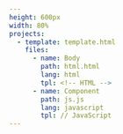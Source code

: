 ```yaml
---
height: 600px
width: 80%
projects:
  - template: template.html
    files:
      - name: Body
        path: html.html 
        lang: html
        tpl: <!-- HTML -->
      - name: Component
        path: js.js
        lang: javascript
        tpl: // JavaScript
---
```

